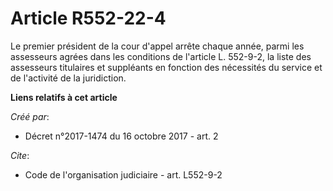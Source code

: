 # Article R552-22-4

Le premier président de la cour d'appel arrête chaque année, parmi les assesseurs agrées dans les conditions de l'article L.
552-9-2, la liste des assesseurs titulaires et suppléants en fonction des nécessités du service et de l'activité de la
juridiction.

**Liens relatifs à cet article**

_Créé par_:

  - Décret n°2017-1474 du 16 octobre 2017 - art. 2

_Cite_:

  - Code de l'organisation judiciaire - art. L552-9-2
